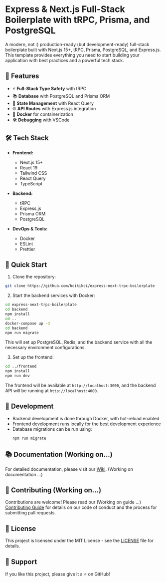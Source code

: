 # Express & Next.js Full-Stack Boilerplate with tRPC, Prisma, and PostgreSQL

A modern, not :) production-ready (but development-ready) full-stack boilerplate built with Next.js 15+, tRPC, Prisma, PostgreSQL, and Express.js. This template provides everything you need to start building your application with best practices and a powerful tech stack.

## 🚀 Features

- ⚡ **Full-Stack Type Safety** with tRPC
- 📚 **Database** with PostgreSQL and Prisma ORM
- 🔄 **State Management** with React Query
- 🌐 **API Routes** with Express.js integration
- 🐳 **Docker** for containerization
- 🛠️ **Debugging** with VSCode

## 🛠️ Tech Stack

- **Frontend:**

  - Next.js 15+
  - React 19
  - Tailwind CSS
  - React Query
  - TypeScript

- **Backend:**

  - tRPC
  - Express.js
  - Prisma ORM
  - PostgreSQL

- **DevOps & Tools:**
  - Docker
  - ESLint
  - Prettier

## 🚀 Quick Start

1. Clone the repository:

```bash
git clone https://github.com/hcikikci/express-next-trpc-boilerplate
```

2. Start the backend services with Docker:

```bash
cd express-next-trpc-boilerplate
cd backend
npm install
cd ..
docker-compose up -d
cd backend
npm run migrate
```

This will set up PostgreSQL, Redis, and the backend service with all the necessary environment configurations.

3. Set up the frontend:

```bash
cd ../frontend
npm install
npm run dev
```

The frontend will be available at `http://localhost:3000`, and the backend API will be running at `http://localhost:4000`.

## 🔧 Development

- Backend development is done through Docker, with hot-reload enabled
- Frontend development runs locally for the best development experience
- Database migrations can be run using:
  ```bash
  npm run migrate
  ```

## 📚 Documentation (Working on...)

For detailed documentation, please visit our [Wiki](link-to-wiki). (Working on documentation ...)

## 🤝 Contributing (Working on...)

Contributions are welcome! Please read our (Working on guide ...) [Contributing Guide](link-to-contributing) for details on our code of conduct and the process for submitting pull requests.

## 📝 License

This project is licensed under the MIT License - see the [LICENSE](LICENSE) file for details.

## 💫 Support

If you like this project, please give it a ⭐️ on GitHub!
